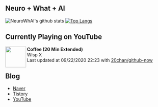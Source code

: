 ## Neuro + What + AI

![NeuroWhAI's github stats](https://github-readme-stats.vercel.app/api?username=neurowhai&count_private=true&show_icons=true)
[![Top Langs](https://github-readme-stats.vercel.app/api/top-langs/?username=neurowhai&layout=compact)](https://github.com/anuraghazra/github-readme-stats)

## Currently Playing on YouTube

[<img align="left" height="65" src="https://yt3.ggpht.com/a/AATXAJxZ2KAvWCy5XMEBVWWAUd2tS5ByYWyLI4suGr1qvg=s88-c-k-c0xffffffff-no-nd-rj">](https://www.youtube.com/channel/UCB62WcN2LgIVVFi7jNOLVAQ)

**Coffee (20 Min Extended)**  
Wisp X  
Last updated at 09/22/2020 22:23 with [20chan/github-now](https://github.com/20chan/github-now)

## Blog

- [Naver](http://blog.naver.com/neurowhai)
- [Tistory](http://neurowhai.tistory.com/)
- [YouTube](https://www.youtube.com/channel/UCB_v1xU6laBHOeH6z4L-Mtw)
